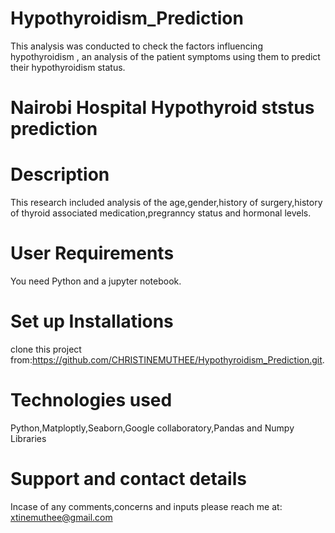 # Hypothyroidism_Prediction
This analysis was conducted to check the factors influencing hypothyroidism , an analysis of the patient symptoms using them to predict their hypothyroidism status.
# Nairobi Hospital Hypothyroid ststus prediction
# Description
This research included analysis of the age,gender,history of surgery,history of thyroid associated medication,pregranncy status and hormonal levels.
# User Requirements
You need Python and a jupyter notebook.
# Set up Installations
clone this project from:https://github.com/CHRISTINEMUTHEE/Hypothyroidism_Prediction.git.
# Technologies used
Python,Matploptly,Seaborn,Google collaboratory,Pandas and Numpy Libraries
# Support and contact details
Incase of any comments,concerns and inputs please reach me at:
xtinemuthee@gmail.com 

